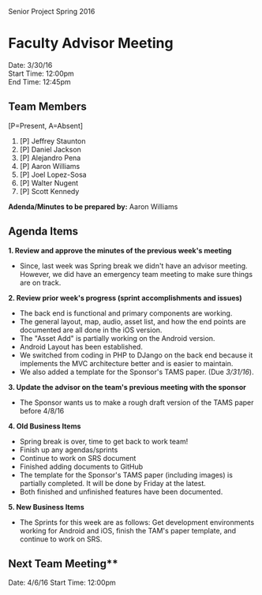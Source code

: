 Senior Project
Spring 2016

# Faculty Advisor Meeting

Date: 3/30/16<br>
Start Time: 12:00pm<br>
End Time: 12:45pm

## Team Members 

[P=Present, A=Absent]

1. [P] Jeffrey Staunton
2. [P] Daniel Jackson
3. [P] Alejandro Pena
4. [P] Aaron Williams
5. [P] Joel Lopez-Sosa
6. [P] Walter Nugent
7. [P] Scott Kennedy

**Adenda/Minutes to be prepared by:** Aaron Williams

## Agenda Items

**1. Review and approve the minutes of the previous week's meeting**

- Since, last week was Spring break we didn't have an advisor meeting.
  However, we did have an emergency team meeting to make sure things are on track.
  
**2. Review prior week's progress (sprint accomplishments and issues)**

- The back end is functional and primary components are working.
- The general layout, map, audio, asset list, and how the end points are documented are all done in the iOS version.
- The "Asset Add" is partially working on the Android version.
- Android Layout has been established.
- We switched from coding in PHP to DJango on the back end because it implements the MVC architecture better and is easier to maintain. 
- We also added a template for the Sponsor's TAMS paper. (Due *3/31/16*).
  
**3. Update the advisor on the team's previous meeting with the sponsor**

- The Sponsor wants us to make a rough draft version of the TAMS paper before 4/8/16

**4. Old Business Items**

- Spring break is over, time to get back to work team!
- Finish up any agendas/sprints
- Continue to work on SRS document
- Finished adding documents to GitHub
- The template for the Sponsor's TAMS paper (including images) is partially completed.
  It will be done by Friday at the latest.
- Both finished and unfinished features have been documented.

**5. New Business Items**

- The Sprints for this week are as follows: Get development environments working for Android and iOS, 
  finish the TAM's paper template, and continue to work on SRS.

## Next Team Meeting** 

Date: 4/6/16
Start Time: 12:00pm






